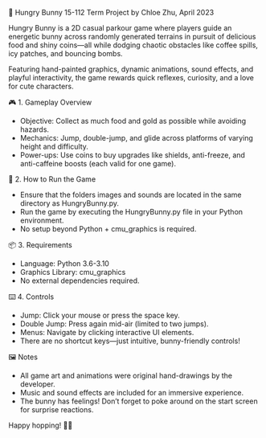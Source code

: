 🐰 Hungry Bunny
15-112 Term Project by Chloe Zhu, April 2023

Hungry Bunny is a 2D casual parkour game where players guide an energetic bunny across randomly generated terrains in pursuit of delicious food and shiny coins—all while dodging chaotic obstacles like coffee spills, icy patches, and bouncing bombs.

Featuring hand-painted graphics, dynamic animations, sound effects, and playful interactivity, the game rewards quick reflexes, curiosity, and a love for cute characters.

🎮 1. Gameplay Overview
- Objective: Collect as much food and gold as possible while avoiding hazards.
- Mechanics: Jump, double-jump, and glide across platforms of varying height and difficulty.
- Power-ups: Use coins to buy upgrades like shields, anti-freeze, and anti-caffeine boosts (each valid for one game).

🚀 2. How to Run the Game
- Ensure that the folders images and sounds are located in the same directory as HungryBunny.py.
- Run the game by executing the HungryBunny.py file in your Python environment.
- No setup beyond Python + cmu_graphics is required.

📦 3. Requirements
- Language: Python 3.6-3.10
- Graphics Library: cmu_graphics
- No external dependencies required.

⌨️ 4. Controls
- Jump: Click your mouse or press the space key.
- Double Jump: Press again mid-air (limited to two jumps).
- Menus: Navigate by clicking interactive UI elements.
- There are no shortcut keys—just intuitive, bunny-friendly controls!

🖼️ Notes
- All game art and animations were original hand-drawings by the developer.
- Music and sound effects are included for an immersive experience.
- The bunny has feelings! Don’t forget to poke around on the start screen for surprise reactions.

Happy hopping! 🥕🎨